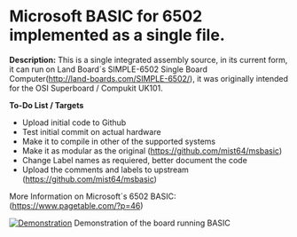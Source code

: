 # Microsoft BASIC for 6502 implemented as a single file.
**Description:** This is a single integrated assembly source, in its current form, it can run on Land Board´s SIMPLE-6502 Single Board Computer(http://land-boards.com/SIMPLE-6502/), it was originally intended for the OSI Superboard / Compukit UK101.

**To-Do List / Targets**

* Upload initial code to Github
* Test initial commit on actual hardware
* Make it to compile in other of the supported systems
* Make it as modular as the original (https://github.com/mist64/msbasic)
* Change Label names as requiered, better document the code
* Upload the comments and labels to upstream (https://github.com/mist64/msbasic)

More Information on Microsoft´s 6502 BASIC: (https://www.pagetable.com/?p=46)

[![Demonstration](https://img.youtube.com/vi/p5mwMwwM-R0/0.jpg)](https://www.youtube.com/watch?v=p5mwMwwM-R0)
Demonstration of the board running BASIC
